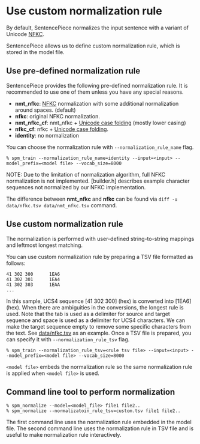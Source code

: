 # Use custom normalization rule
By default, SentencePiece normalizes the input sentence with a variant of Unicode
[NFKC](https://en.wikipedia.org/wiki/Unicode_equivalence).

SentencePiece allows us to define custom normalization rule, which is stored in the model file.

## Use pre-defined normalization rule
SentencePiece provides the following pre-defined normalization rule. It is recommended to use one of them unless you have any special reasons.

* **nmt_nfkc**: [NFKC](https://en.wikipedia.org/wiki/Unicode_equivalence) normalization with some additional normalization around spaces. (default)
* **nfkc**:  original NFKC normalization.
* **nmt_nfkc_cf**: nmt_nfkc + [Unicode case folding](https://www.w3.org/International/wiki/Case_folding) (mostly lower casing)
* **nfkc_cf**: nfkc + [Unicode case folding](https://www.w3.org/International/wiki/Case_folding).
* **identity**: no normalization

You can choose the normalization rule with `--normalization_rule_name` flag.
```
% spm_train --normalization_rule_name=identity --input=<input> --model_prefix=<model file> --vocab_size=8000                                                                                                                                                                                
```

NOTE: Due to the limitation of normalization algorithm, full NFKC normalization is not implemented. [builder.h] describes example character sequences not normalized by our NFKC implementation.

The difference between **nmt_nfkc** and **nfkc** can be found via ```diff -u data/nfkc.tsv data/nmt_nfkc.tsv``` command.

## Use custom normalization rule
The normalization is performed with user-defined string-to-string mappings and leftmost longest matching.

You can use custom normalization rule by preparing a TSV file formatted as follows:
```
41 302 300      1EA6
41 302 301      1EA4
41 302 303      1EAA
...
```
In this sample, UCS4 sequence [41 302 300] (hex) is converted into [1EA6] (hex). When there are ambiguities in the conversions, the longest rule is used.
Note that the tab is used as a delimiter for source and target sequence and space is used as a delimiter for UCS4 characters. We can make the target sequence empty to remove some specific characters from the text.
See [data/nfkc.tsv](../data/nfkc.tsv) as an example. Once a TSV file is prepared, you can specify it with `--normalization_rule_tsv` flag.
```
% spm_train --normalization_rule_tsv=<rule tsv file> --input=<input> --model_prefix=<model file> --vocab_size=8000                                                                                                                                                                             
```

`<model file>` embeds the normalization rule so the same normalization rule is applied when `<model file>` is used.


## Command line tool to perform normalization
```
% spm_normalize --model=<model_file> file1 file2.. 
% spm_normalize --normalizatoin_rule_tsv=custom.tsv file1 file2..
```
The first command line uses the normalization rule embedded in the model file. The second command line uses the normalization rule in TSV file and is useful to make normalization rule interactively.
